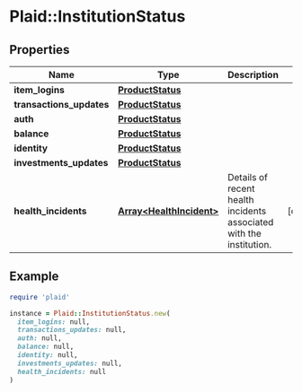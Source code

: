 # Plaid::InstitutionStatus

## Properties

| Name | Type | Description | Notes |
| ---- | ---- | ----------- | ----- |
| **item_logins** | [**ProductStatus**](ProductStatus.md) |  |  |
| **transactions_updates** | [**ProductStatus**](ProductStatus.md) |  |  |
| **auth** | [**ProductStatus**](ProductStatus.md) |  |  |
| **balance** | [**ProductStatus**](ProductStatus.md) |  |  |
| **identity** | [**ProductStatus**](ProductStatus.md) |  |  |
| **investments_updates** | [**ProductStatus**](ProductStatus.md) |  |  |
| **health_incidents** | [**Array&lt;HealthIncident&gt;**](HealthIncident.md) | Details of recent health incidents associated with the institution. | [optional] |

## Example

```ruby
require 'plaid'

instance = Plaid::InstitutionStatus.new(
  item_logins: null,
  transactions_updates: null,
  auth: null,
  balance: null,
  identity: null,
  investments_updates: null,
  health_incidents: null
)
```

